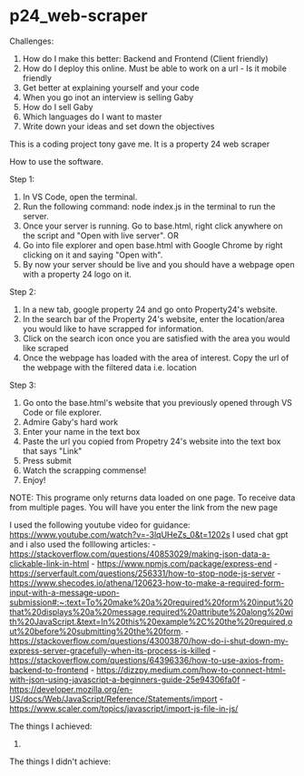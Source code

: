 # p24_web-scraper
Challenges:
1. How do I make this better: Backend and Frontend (Client friendly)
2. How do I deploy this online. Must be able to work on a url - Is it mobile friendly
3. Get better at explaining yourself and your code
4. When you go inot an interview is selling Gaby
5. How do I sell Gaby
6. Which languages do I want to master
7. Write down your ideas and set down the objectives

This is a coding project tony gave me. It is a property 24 web scraper

How to use the software.

Step 1:
1. In VS Code, open the terminal.
2. Run the following command: node index.js in the terminal to run the server.
3. Once your server is running. Go to base.html, right click anywhere on the script and "Open with live server".
OR
3. Go into file explorer and open base.html with Google Chrome by right clicking on it and saying "Open with".
4. By now your server should be live and you should have a webpage open with a property 24 logo on it.

Step 2:
1. In a new tab, google property 24 and go onto Property24's website.
2. In the search bar of the Property 24's website, enter the location/area you would like to have scrapped for information.
3. Click on the search icon once you are satisfied with the area you would like scraped
4. Once the webpage has loaded with the area of interest. Copy the url of the webpage with the filtered data i.e. location

Step 3:
1. Go onto the base.html's website that you previously opened through VS Code or file explorer.
2. Admire Gaby's hard work
3. Enter your name in the text box
4. Paste the url you copied from Propetry 24's website into the text box that says "Link"
5. Press submit
6. Watch the scrapping commense!
9. Enjoy!

NOTE: This programe only returns data loaded on one page. To receive data from multiple pages. You will have you enter the link from the new page

I used the following youtube video for guidance: https://www.youtube.com/watch?v=-3lqUHeZs_0&t=1202s
I used chat gpt and i also used the folllowing articles:
    - https://stackoverflow.com/questions/40853029/making-json-data-a-clickable-link-in-html
    - https://www.npmjs.com/package/express-end
    - https://serverfault.com/questions/256331/how-to-stop-node-js-server
    - https://www.shecodes.io/athena/120623-how-to-make-a-required-form-input-with-a-message-upon-submission#:~:text=To%20make%20a%20required%20form%20input%20that%20displays%20a%20message,required%20attribute%20along%20with%20JavaScript.&text=In%20this%20example%2C%20the%20required,out%20before%20submitting%20the%20form.
    - https://stackoverflow.com/questions/43003870/how-do-i-shut-down-my-express-server-gracefully-when-its-process-is-killed
    - https://stackoverflow.com/questions/64396336/how-to-use-axios-from-backend-to-frontend
    - https://dizzpy.medium.com/how-to-connect-html-with-json-using-javascript-a-beginners-guide-25e94306fa0f
    - https://developer.mozilla.org/en-US/docs/Web/JavaScript/Reference/Statements/import
    - https://www.scaler.com/topics/javascript/import-js-file-in-js/

The things I achieved:

1.

The things I didn't achieve: